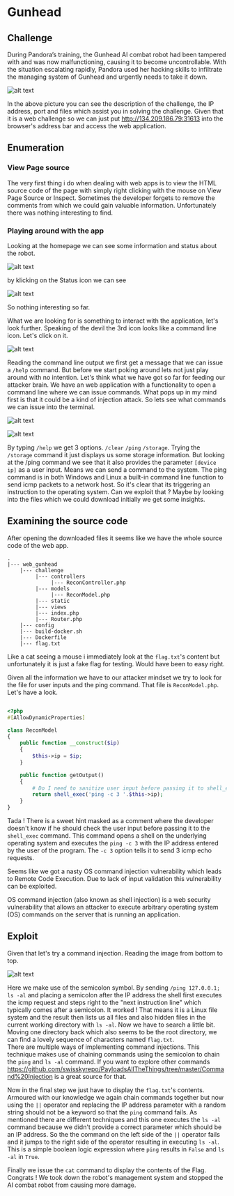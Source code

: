 # Gunhead

## Challenge

During Pandora’s training, the Gunhead AI combat robot had been tampered with and was now malfunctioning, causing it to become uncontrollable. With the situation escalating rapidly, Pandora used her hacking skills to infiltrate the managing system of Gunhead and urgently needs to take it down.

![alt text](connection.png "Title")

In the above picture you can see the description of the challenge, the IP address, port and files which assist you in solving the challenge.
Given that it is a web challenge so we can just put http://134.209.186.79:31613 into the browser's address bar and access the web application. 




## Enumeration

### View Page source

The very first thing i do when dealing with web apps is to view the HTML source code of the page with simply right clicking with the mouse on View Page Source or Inspect. Sometimes the developer forgets to remove the comments from which we could gain valuable information. Unfortunately there was nothing interesting to find.

### Playing around with the app
   
Looking at the homepage we can see some information and status about the robot.

![alt text](homepage.png "Title")

by klicking on the Status icon we can see


![alt text](Status.png "Title")

So nothing interesting so far.

What we are looking for is something to interact with the application, let's look further.
Speaking of the devil the 3rd icon looks like a command line icon. Let's click on it.

![alt text](command.png "Title")

Reading the command line output we first get a message that we can issue a `/help` command.
But before we start poking around lets not just play around with no intention. Let's think what we have got so far for feeding our attacker brain. We have an web application with a functionality to open a command line where we can issue commands. What pops up in my mind first is that it could be a kind of injection attack. So lets see what commands we can issue into the terminal.

![alt text](help.png "Title")

![alt text](helpresult.png "Title")
 
By typing `/help` we get 3 options. `/clear` `/ping` `/storage`. Trying the `/storage` command it just displays us some storage information. But looking at the /ping command we see that it also provides the parameter `[device ip]` as a user input. Means we can send a command to the system. The ping command is in both Windows and Linux a built-in command line function to send icmp packets to a network host. So it's clear that its triggering an instruction to the operating system. Can we exploit that ? Maybe by looking into the files which we could download initially we get some insights.

## Examining the source code
   
After opening the downloaded files it seems like we have the whole source code of the web app. 
```shell
.
|--- web_gunhead
    |--- challenge
         |--- controllers
              |--- ReconController.php
         |--- models
              |--- ReconModel.php
         |--- static
         |--- views
         |--- index.php
         |--- Router.php
    |--- config
    |--- build-docker.sh
    |--- Dockerfile
    |--- flag.txt 
```
Like a cat seeing a mouse i immediately look at the `flag.txt`'s content but unfortunately it is just a fake flag for testing. Would have been to easy right.

Given all the information we have to our attacker mindset we try to look for the file for user inputs and the ping command. That file is `ReconModel.php`. Let's have a look.

```php

<?php
#[AllowDynamicProperties]

class ReconModel
{   
    public function __construct($ip)
    {
        $this->ip = $ip;
    }

    public function getOutput()
    {
        # Do I need to sanitize user input before passing it to shell_exec?
        return shell_exec('ping -c 3 '.$this->ip);
    }
}

```

Tada ! There is a sweet hint masked as a comment where the developer doesn't know if he should check the user input before passing it to the `shell_exec` command. This command opens a shell on the underlying operating system and executes the  `ping -c 3` with the IP address entered by the user of the program. The `-c 3` option tells it to send 3 icmp echo requests.

Seems like we got a nasty OS command injection vulnerability which leads to Remote Code Execution. Due to lack of input validation this vulnerability can be exploited.

OS command injection (also known as shell injection) is a web security vulnerability that allows an attacker to execute arbitrary operating system (OS) commands on the server that is running an application.

## Exploit
Given that let's try a command injection. Reading the image from bottom to top.

![alt text](command_injection.png "Title")

Here we make use of the semicolon symbol. By sending `/ping 127.0.0.1; ls -al` and placing a semicolon after the IP address the shell first executes the icmp request and steps right to the "next instruction line" which typically comes after a semicolon. It worked ! That means it is a Linux file system and the result then lists us all files and also hidden files in the current working directory with `ls -al`. Now we have to search a little bit. Moving one directory back which also seems to be the root directory, we can find a lovely sequence of characters named `flag.txt`.\
There are multiple ways of implementing command injections. This technique makes use of chaining commands using the semicolon to chain the `ping` and `ls -al` command. If you want to explore other commands https://github.com/swisskyrepo/PayloadsAllTheThings/tree/master/Command%20Injection is a great source for that.

Now in the final step we just have to display the `flag.txt`'s contents. Armoured with our knowledge we again chain commands together but now using the `||` operator and replacing the IP address parameter with a random string should not be a keyword so that the `ping` command fails. As mentioned there are different techniques and this one executes the `ls -al` command because we didn't provide a correct parameter which should be an IP address. So the the command on the left side of the `||` operator fails and it jumps to the right side of the operator resulting in executing `ls -al`. This is a simple boolean logic expression where `ping` results in `False` and `ls -al` in `True`. 

Finally we issue the `cat` command to display the contents of the Flag. Congrats ! We took down the robot's management system and stopped the AI combat robot from causing more damage.



